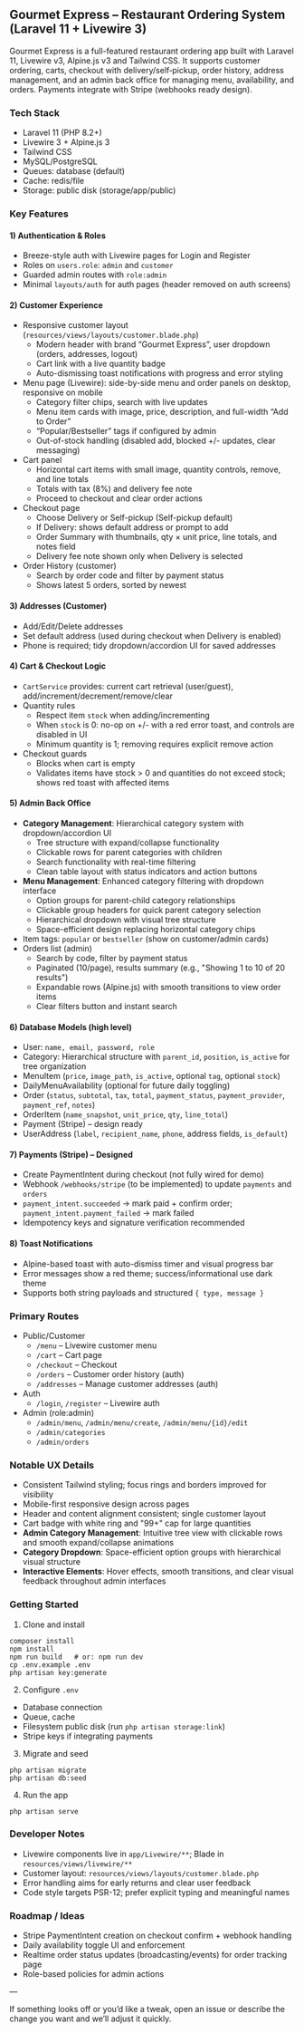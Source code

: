 ## Gourmet Express – Restaurant Ordering System (Laravel 11 + Livewire 3)

Gourmet Express is a full-featured restaurant ordering app built with Laravel 11, Livewire v3, Alpine.js v3 and Tailwind CSS. It supports customer ordering, carts, checkout with delivery/self‑pickup, order history, address management, and an admin back office for managing menu, availability, and orders. Payments integrate with Stripe (webhooks ready design).

### Tech Stack
- Laravel 11 (PHP 8.2+)
- Livewire 3 + Alpine.js 3
- Tailwind CSS
- MySQL/PostgreSQL
- Queues: database (default)
- Cache: redis/file
- Storage: public disk (storage/app/public)

### Key Features

#### 1) Authentication & Roles
- Breeze-style auth with Livewire pages for Login and Register
- Roles on `users.role`: `admin` and `customer`
- Guarded admin routes with `role:admin`
- Minimal `layouts/auth` for auth pages (header removed on auth screens)

#### 2) Customer Experience
- Responsive customer layout (`resources/views/layouts/customer.blade.php`)
  - Modern header with brand “Gourmet Express”, user dropdown (orders, addresses, logout)
  - Cart link with a live quantity badge
  - Auto-dismissing toast notifications with progress and error styling
- Menu page (Livewire): side-by-side menu and order panels on desktop, responsive on mobile
  - Category filter chips, search with live updates
  - Menu item cards with image, price, description, and full-width “Add to Order”
  - “Popular/Bestseller” tags if configured by admin
  - Out-of-stock handling (disabled add, blocked +/- updates, clear messaging)
- Cart panel
  - Horizontal cart items with small image, quantity controls, remove, and line totals
  - Totals with tax (8%) and delivery fee note
  - Proceed to checkout and clear order actions
- Checkout page
  - Choose Delivery or Self-pickup (Self-pickup default)
  - If Delivery: shows default address or prompt to add
  - Order Summary with thumbnails, qty × unit price, line totals, and notes field
  - Delivery fee note shown only when Delivery is selected
- Order History (customer)
  - Search by order code and filter by payment status
  - Shows latest 5 orders, sorted by newest

#### 3) Addresses (Customer)
- Add/Edit/Delete addresses
- Set default address (used during checkout when Delivery is enabled)
- Phone is required; tidy dropdown/accordion UI for saved addresses

#### 4) Cart & Checkout Logic
- `CartService` provides: current cart retrieval (user/guest), add/increment/decrement/remove/clear
- Quantity rules
  - Respect item `stock` when adding/incrementing
  - When `stock` is 0: no-op on +/- with a red error toast, and controls are disabled in UI
  - Minimum quantity is 1; removing requires explicit remove action
- Checkout guards
  - Blocks when cart is empty
  - Validates items have stock > 0 and quantities do not exceed stock; shows red toast with affected items

#### 5) Admin Back Office
- **Category Management**: Hierarchical category system with dropdown/accordion UI
  - Tree structure with expand/collapse functionality
  - Clickable rows for parent categories with children
  - Search functionality with real-time filtering
  - Clean table layout with status indicators and action buttons
- **Menu Management**: Enhanced category filtering with dropdown interface
  - Option groups for parent-child category relationships
  - Clickable group headers for quick parent category selection
  - Hierarchical dropdown with visual tree structure
  - Space-efficient design replacing horizontal category chips
- Item tags: `popular` or `bestseller` (show on customer/admin cards)
- Orders list (admin)
  - Search by code, filter by payment status
  - Paginated (10/page), results summary (e.g., "Showing 1 to 10 of 20 results")
  - Expandable rows (Alpine.js) with smooth transitions to view order items
  - Clear filters button and instant search

#### 6) Database Models (high level)
- User: `name, email, password, role`
- Category: Hierarchical structure with `parent_id`, `position`, `is_active` for tree organization
- MenuItem (`price`, `image_path`, `is_active`, optional `tag`, optional `stock`)
- DailyMenuAvailability (optional for future daily toggling)
- Order (`status`, `subtotal`, `tax`, `total`, `payment_status`, `payment_provider`, `payment_ref`, `notes`)
- OrderItem (`name_snapshot`, `unit_price`, `qty`, `line_total`)
- Payment (Stripe) – design ready
- UserAddress (`label`, `recipient_name`, `phone`, address fields, `is_default`)

#### 7) Payments (Stripe) – Designed
- Create PaymentIntent during checkout (not fully wired for demo)
- Webhook `/webhooks/stripe` (to be implemented) to update `payments` and `orders`
- `payment_intent.succeeded` → mark paid + confirm order; `payment_intent.payment_failed` → mark failed
- Idempotency keys and signature verification recommended

#### 8) Toast Notifications
- Alpine-based toast with auto-dismiss timer and visual progress bar
- Error messages show a red theme; success/informational use dark theme
- Supports both string payloads and structured `{ type, message }`

### Primary Routes
- Public/Customer
  - `/menu` – Livewire customer menu
  - `/cart` – Cart page
  - `/checkout` – Checkout
  - `/orders` – Customer order history (auth)
  - `/addresses` – Manage customer addresses (auth)
- Auth
  - `/login`, `/register` – Livewire auth
- Admin (role:admin)
  - `/admin/menu`, `/admin/menu/create`, `/admin/menu/{id}/edit`
  - `/admin/categories`
  - `/admin/orders`

### Notable UX Details
- Consistent Tailwind styling; focus rings and borders improved for visibility
- Mobile-first responsive design across pages
- Header and content alignment consistent; single customer layout
- Cart badge with white ring and "99+" cap for large quantities
- **Admin Category Management**: Intuitive tree view with clickable rows and smooth expand/collapse animations
- **Category Dropdown**: Space-efficient option groups with hierarchical visual structure
- **Interactive Elements**: Hover effects, smooth transitions, and clear visual feedback throughout admin interfaces

### Getting Started
1) Clone and install
```
composer install
npm install
npm run build   # or: npm run dev
cp .env.example .env
php artisan key:generate
```
2) Configure `.env`
- Database connection
- Queue, cache
- Filesystem public disk (run `php artisan storage:link`)
- Stripe keys if integrating payments

3) Migrate and seed
```
php artisan migrate
php artisan db:seed
```

4) Run the app
```
php artisan serve
```

### Developer Notes
- Livewire components live in `app/Livewire/**`; Blade in `resources/views/livewire/**`
- Customer layout: `resources/views/layouts/customer.blade.php`
- Error handling aims for early returns and clear user feedback
- Code style targets PSR-12; prefer explicit typing and meaningful names

### Roadmap / Ideas
- Stripe PaymentIntent creation on checkout confirm + webhook handling
- Daily availability toggle UI and enforcement
- Realtime order status updates (broadcasting/events) for order tracking page
- Role-based policies for admin actions

—

If something looks off or you’d like a tweak, open an issue or describe the change you want and we’ll adjust it quickly.



